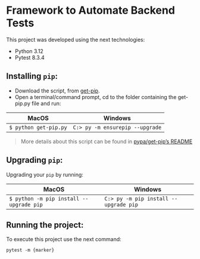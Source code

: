 # Framework to Automate Backend Tests #
This project was developed using the next technologies:
* Python 3.12
* Pytest 8.3.4

## Installing `pip`:

* Download the script, from [get-pip](https://bootstrap.pypa.io/get-pip.py).
* Open a terminal/command prompt, cd to the folder containing the get-pip.py file and run:

| MacOS | Windows |
| ------ | ------ |
| `$ python get-pip.py` | `C:> py -m ensurepip --upgrade` |

>More details about this script can be found in [pypa/get-pip’s README](https://github.com/pypa/get-pip)

## Upgrading `pip`:

Upgrading your `pip` by running:

| MacOS | Windows |
| ------ | ------ |
| `$ python -m pip install --upgrade pip` | `C:> py -m pip install --upgrade pip` |

## Running the project:

To execute this project use the next command:

`pytest -m {marker}`
